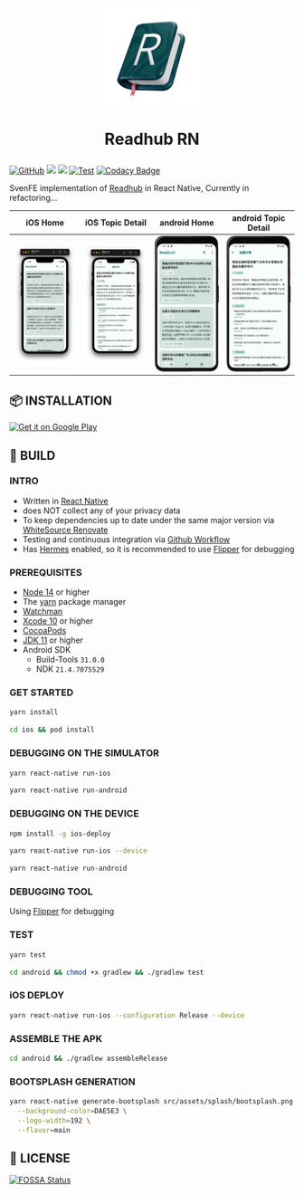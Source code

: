 <div align="center" >
  <h1>
    <img src="./src/assets/appIcon/AppIconAlpha.png" width="180px" height="180px" />
    <p>Readhub RN</p>
  </h1>
</div>

[![GitHub](https://img.shields.io/github/license/shensven/Readhub-RN)](./LICENSE)
[![](https://img.shields.io/github/package-json/dependency-version/shensven/Readhub-RN/react-native)](./package.json)
[![](https://img.shields.io/github/package-json/dependency-version/shensven/Readhub-RN/react)](./package.json)
[![Test](https://github.com/shensven/Readhub-RN/actions/workflows/next.yml/badge.svg)](https://github.com/shensven/Readhub-RN/actions/workflows/next.yml)
[![Codacy Badge](https://app.codacy.com/project/badge/Grade/383f840768d947f5826e9de365d05bee)](https://www.codacy.com/gh/shensven/Readhub-RN/dashboard?utm_source=github.com&utm_medium=referral&utm_content=shensven/Readhub-RN&utm_campaign=Badge_Grade)

SvenFE implementation of [Readhub](https://readhub.cn) in React Native, Currently in refactoring...

|                         iOS Home                         |                     iOS Topic Detail                     |                       android Home                       |                   android Topic Detail                   |
| :------------------------------------------------------: | :------------------------------------------------------: | :------------------------------------------------------: | :------------------------------------------------------: |
| ![Screenshot 1](src/assets/Screenshots/screenshot-1.png) | ![Screenshot 2](src/assets/Screenshots/screenshot-2.png) | ![Screenshot 4](src/assets/Screenshots/screenshot-4.png) | ![Screenshot 5](src/assets/Screenshots/screenshot-5.png) |

## 📦 INSTALLATION

<a href='https://play.google.com/store/apps/details?id=com.shensven.readhubn'><img width="153" alt='Get it on Google Play' src='https://play.google.com/intl/en_us/badges/static/images/badges/en_badge_web_generic.png'/></a>

## 🔨 BUILD

### INTRO

- Written in [React Native](https://reactnative.dev)
- does NOT collect any of your privacy data
- To keep dependencies up to date under the same major version via [WhiteSource Renovate](https://www.whitesourcesoftware.com/free-developer-tools/renovate)
- Testing and continuous integration via [Github Workflow](https://github.com/shensven/Readhub-RN/actions)
- Has [Hermes](https://hermesengine.dev) enabled, so it is recommended to use [Flipper](https://fbflipper.com) for debugging

### PREREQUISITES

- [Node 14](https://nodejs.org) or higher
- The [yarn](https://yarnpkg.com/getting-started/install) package manager
- [Watchman](https://formulae.brew.sh/formula/watchman)
- [Xcode 10](https://developer.apple.com/xcode/resources) or higher
- [CocoaPods](https://guides.cocoapods.org/using/getting-started.html)
- [JDK 11](https://formulae.brew.sh/formula/openjdk@11) or higher
- Android SDK
  - Build-Tools `31.0.0`
  - NDK `21.4.7075529`

### GET STARTED

```sh
yarn install
```

```sh
cd ios && pod install
```

### DEBUGGING ON THE SIMULATOR

```sh
yarn react-native run-ios
```

```sh
yarn react-native run-android
```

### DEBUGGING ON THE DEVICE

```sh
npm install -g ios-deploy
```

```sh
yarn react-native run-ios --device
```

```sh
yarn react-native run-android
```

### DEBUGGING TOOL

Using [Flipper](https://fbflipper.com/) for debugging

### TEST

```sh
yarn test
```

```sh
cd android && chmod +x gradlew && ./gradlew test
```

### iOS DEPLOY

```sh
yarn react-native run-ios --configuration Release --device
```

### ASSEMBLE THE APK

```sh
cd android && ./gradlew assembleRelease
```

### BOOTSPLASH GENERATION

```sh
yarn react-native generate-bootsplash src/assets/splash/bootsplash.png \
  --background-color=DAE5E3 \
  --logo-width=192 \
  --flavor=main
```

## 📜 LICENSE

[![FOSSA Status](https://app.fossa.com/api/projects/git%2Bgithub.com%2Fshensven%2FReadhub-RN.svg?type=large)](https://app.fossa.com/projects/git%2Bgithub.com%2Fshensven%2FReadhub-RN?ref=badge_large)

